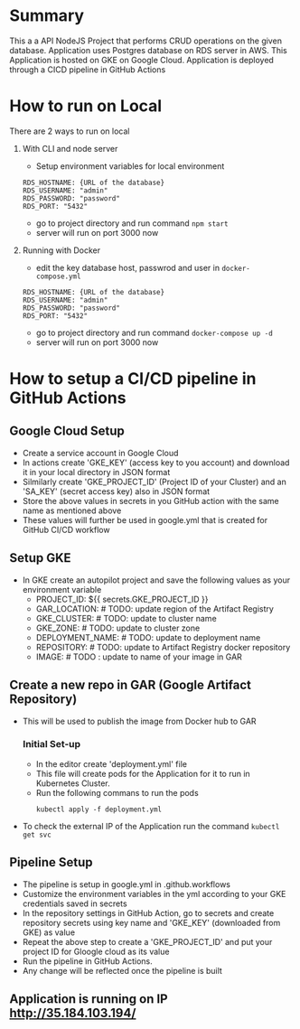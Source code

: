 # Summary
 This a a API NodeJS Project that performs CRUD operations on the given database.
 Application uses Postgres database on RDS server in AWS.
 This Application is hosted on GKE on Google Cloud. 
 Application is deployed through a CICD pipeline in GitHub Actions

# How to run on Local 
There are 2 ways to run on local

1. With CLI and node server
    - Setup environment variables for local environment
    
    ```
    RDS_HOSTNAME: {URL of the database}
    RDS_USERNAME: "admin"
    RDS_PASSWORD: "password"
    RDS_PORT: "5432"
    ```
    - go to project directory and run command `npm start`
    - server will run on port 3000 now

2. Running with Docker
    - edit the key database host, passwrod and user in `docker-compose.yml`
    ``` 
    RDS_HOSTNAME: {URL of the database}
    RDS_USERNAME: "admin"
    RDS_PASSWORD: "password"
    RDS_PORT: "5432"
    ```
    - go to project directory and run command `docker-compose up -d`
    - server will run on port 3000 now


# How to setup a CI/CD pipeline in GitHub Actions
## Google Cloud Setup
- Create a service account in Google Cloud
- In actions create 'GKE_KEY' (access key to you account) and download it in your local directory in JSON format
- Silmilarly create 'GKE_PROJECT_ID' (Project ID of your Cluster) and an 'SA_KEY' (secret access key) also in JSON format
- Store the above values in secrets in you GitHub action with the same name as mentioned above
- These values will further be used in google.yml that is created for GitHub CI/CD workflow

## Setup GKE
- In GKE create an autopilot project and save the following values as your environment variable
  - PROJECT_ID: ${{ secrets.GKE_PROJECT_ID }}
  - GAR_LOCATION:   # TODO: update region of the Artifact Registry
  - GKE_CLUSTER:   # TODO: update to cluster name
  - GKE_ZONE: # TODO: update to cluster zone
  - DEPLOYMENT_NAME: # TODO: update to deployment name
  - REPOSITORY: # TODO: update to Artifact Registry docker repository
  - IMAGE: # TODO : update to name of your image in GAR
## Create a new repo in GAR (Google Artifact Repository)
- This will be used to publish the image from Docker hub to GAR
    
  ### Initial Set-up
  - In the editor create 'deployment.yml' file
  - This file will create pods for the Application for it to run in Kubernetes Cluster.
  - Run the following commans to run the pods
    ```
    kubectl apply -f deployment.yml
    ```
- To check the external IP of the Application run the command
         ```
         kubectl get svc
         ```
## Pipeline Setup
- The pipeline is setup in google.yml in .github.workflows
- Customize the environment variables in the yml according to your GKE credentials saved in secrets
- In the repository settings in GitHub Action, go to secrets and create repository secrets using key name and 'GKE_KEY' (downloaded from GKE) as value
- Repeat the above step to create a 'GKE_PROJECT_ID' and put your project ID for Gloogle cloud as its value
- Run the pipeline in GitHub Actions.
- Any change will be reflected once the pipeline is built




## Application is running on IP http://35.184.103.194/